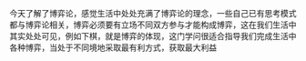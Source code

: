 今天了解了博弈论，感觉生活中处处充满了博弈论的理念，一些自己已有思考模式都与博弈论相关，博弈必须要有立场不同双方参与才能构成博弈，这在我们生活中其实处处可见，例如下棋，就是博弈的体现，这门学问很适合指导我们完成生活中各种博弈，当处于不同境地采取最有利方式，获取最大利益